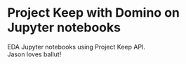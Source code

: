 # Project Keep with Domino on Jupyter notebooks
EDA Jupyter notebooks using Project Keep API.
<br>
Jason loves ballut!